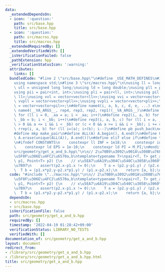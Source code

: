 ```yaml
---
data:
  _extendedDependsOn:
  - icon: ':question:'
    path: src/base.hpp
    title: src/base.hpp
  - icon: ':question:'
    path: src/macros.hpp
    title: src/macros.hpp
  _extendedRequiredBy: []
  _extendedVerifiedWith: []
  _isVerificationFailed: false
  _pathExtension: hpp
  _verificationStatusIcon: ':warning:'
  attributes:
    links: []
  bundledCode: "#line 2 \"src/base.hpp\"\n#define _USE_MATH_DEFINES\n#include <bits/stdc++.h>\n\
    using namespace std;\n#line 3 \"src/macros.hpp\"\n\nusing ll = long long;\nusing\
    \ ull = unsigned long long;\nusing ld = long double;\nusing pll = pair<ll, ll>;\n\
    using pii = pair<int, int>;\nusing pli = pair<ll, int>;\nusing pil = pair<int,\
    \ ll>;\nusing vvl = vector<vector<ll>>;\nusing vvi = vector<vector<int>>;\nusing\
    \ vvpll = vector<vector<pll>>;\nusing vvpli = vector<vector<pli>>;\nusing vvpil\
    \ = vector<vector<pil>>;\n#define name4(i, a, b, c, d, e, ...) e\n#define rep(...)\
    \ name4(__VA_ARGS__, rep4, rep3, rep2, rep1)(__VA_ARGS__)\n#define rep1(i, a)\
    \ for (ll i = 0, _aa = a; i < _aa; i++)\n#define rep2(i, a, b) for (ll i = a,\
    \ _bb = b; i < _bb; i++)\n#define rep3(i, a, b, c) for (ll i = a, _bb = b; (c\
    \ > 0 && a <= i && i < _bb) or (c < 0 && a >= i && i > _bb); i += c)\n#define\
    \ rrep(i, a, b) for (ll i=(a); i>(b); i--)\n#define pb push_back\n#define eb emplace_back\n\
    #define mkp make_pair\n#define ALL(A) A.begin(), A.end()\n#define UNIQUE(A) sort(ALL(A)),\
    \ A.erase(unique(ALL(A)), A.end())\n#define elif else if\n#define tostr to_string\n\
    \n#ifndef CONSTANTS\n    constexpr ll INF = 1e18;\n    constexpr int MOD = 1000000007;\n\
    \    constexpr ld EPS = 1e-10;\n    constexpr ld PI = M_PI;\n#endif\n#line 2 \"\
    src/geometry/get_a_and_b.hpp\"\n\n// 2\u70B9\u3092\u901A\u308B\u76F4\u7DDA\u306E\
    \u5F0F\u306E\u4FC2\u6570a,b\ntemplate<typename T>\npair<T, T> get_a_and_b(Point<T>\
    \ p1, Point<T> p2) {\n    // x\u5EA7\u6A19\u304C\u540C\u3058\u3060\u30680\u9664\
    \u7B97\n    assert(p2.x-p1.x != 0);\n    T a = (p2.y-p1.y) / (p2.x-p1.x);\n  \
    \  T b = (p1.x*p2.y-p2.x*p1.y) / (p1.x-p2.x);\n    return {a, b};\n}\n"
  code: "#include \"../macros.hpp\"\n\n// 2\u70B9\u3092\u901A\u308B\u76F4\u7DDA\u306E\
    \u5F0F\u306E\u4FC2\u6570a,b\ntemplate<typename T>\npair<T, T> get_a_and_b(Point<T>\
    \ p1, Point<T> p2) {\n    // x\u5EA7\u6A19\u304C\u540C\u3058\u3060\u30680\u9664\
    \u7B97\n    assert(p2.x-p1.x != 0);\n    T a = (p2.y-p1.y) / (p2.x-p1.x);\n  \
    \  T b = (p1.x*p2.y-p2.x*p1.y) / (p1.x-p2.x);\n    return {a, b};\n}\n"
  dependsOn:
  - src/macros.hpp
  - src/base.hpp
  isVerificationFile: false
  path: src/geometry/get_a_and_b.hpp
  requiredBy: []
  timestamp: '2022-04-19 01:28:42+09:00'
  verificationStatus: LIBRARY_NO_TESTS
  verifiedWith: []
documentation_of: src/geometry/get_a_and_b.hpp
layout: document
redirect_from:
- /library/src/geometry/get_a_and_b.hpp
- /library/src/geometry/get_a_and_b.hpp.html
title: src/geometry/get_a_and_b.hpp
---
```

